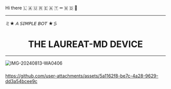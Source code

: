 Hi there  🇱  🇦  🇺  🇷  🇪  🇦  🇹 ➖ 🇲  🇩 🤟

***
ミ★ 𝘈 𝘚𝘐𝘔𝘗𝘓𝘌 𝘉𝘖𝘛 ★彡

<h1 align="center"> THE LAUREAT-MD DEVICE </h1>
<p align="center">  
  
***
  
![IMG-20240813-WA0406](https://github.com/user-attachments/assets/32af4af6-2fe8-42bd-be2e-f06cbc755f66)

###

https://github.com/user-attachments/assets/5a1162f8-be7c-4a28-9629-dd3a54bcee9c

